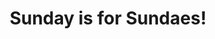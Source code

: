 ---
_schema: default
title: Sunday is for Sundaes!
link: https://www.geocaching.com/geocache/GC8Y407
owner: Gilwell1
log_date: 2020-09-14 01:00:00
log_type: Note
display_coords: N 41° 24.500' W 074° 24.500'
latitude: '41.408333'
longitude: '-74.408333'
first_stage: false
bogus: true
zhanna_log:  >-
  Rich logged this geocache for both of us.
rich_log:  >-
  Howdy, Gilwell1! (That is your name, right?! It gets confusing!) :smirk:


  Zhanna and I solved this puzzle quickly and easily. Zhanna came up with the right “twist” on our second try. The Solution Checker confirmed our results. Unfortunately, I don’t think we’ll be visiting this area anytime soon. But we are putting it on a list of your other nearby puzzle caches that we have solved. And if we should happen to get the opportunity, we’ll stop and search for these caches. Thanks for a fun “brain-freeze” of a puzzle!


  ~Rich in NEPA~ and Zhanna
post_id: 12634
---